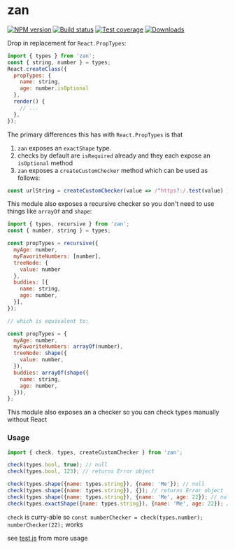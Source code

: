 zan
===

[![NPM version][npm-image]][npm-url]
[![Build status][travis-image]][travis-url]
[![Test coverage][coveralls-image]][coveralls-url]
[![Downloads][downloads-image]][downloads-url]

Drop in replacement for `React.PropTypes`:

```js
import { types } from 'zan';
const { string, number } = types;
React.createClass({
  propTypes: {
    name: string,
    age: number.isOptional
  },
  render() {
    // ...
  },
});
```

The primary differences this has with `React.PropTypes` is that

1. `zan` exposes an `exactShape` type.
2. checks by default are `isRequired` already and they each expose an `isOptional` method
3. `zan` exposes a `createCustomChecker` method which can be used as follows:

```js
const urlString = createCustomChecker(value => /^https?:/.test(value) );
```

This module also exposes a recursive checker so you don't need to use things like `arrayOf` and `shape`:

```js
import { types, recursive } from 'zan';
const { number, string } = types;

const propTypes = recursive({
  myAge: number,
  myFavoriteNumbers: [number],
  treeNode: {
    value: number
  },
  buddies: [{
    name: string,
    age: number,
  }],
});

// which is equivalent to:

const propTypes = {
  myAge: number,
  myFavoriteNumbers: arrayOf(number),
  treeNode: shape({
    value: number,
  }),
  buddies: arrayOf(shape({
    name: string,
    age: number,
  })),
};

```

This module also exposes an a checker so you can check types manually without React

### Usage

```js
import { check, types, createCustomChecker } from 'zan';

check(types.bool, true); // null
check(types.bool, 123); // returns Error object

check(types.shape({name: types.string}), {name: 'Me'}); // null
check(types.shape({name: types.string}), {}); // returns Error object
check(types.shape({name: types.string}), {name: 'Me', age: 22}); // null
check(types.exactShape({name: types.string}), {name: 'Me', age: 22}); // returns Error object
```

`check` is curry-able so `const numberChecker = check(types.number); numberChecker(22);` works

see [test.js](test.js) from more usage


[npm-image]: https://img.shields.io/npm/v/zan.svg?style=flat-square
[npm-url]: https://npmjs.org/package/zan
[travis-image]: https://img.shields.io/travis/kolodny/zan.svg?style=flat-square
[travis-url]: https://travis-ci.org/kolodny/zan
[coveralls-image]: https://img.shields.io/coveralls/kolodny/zan.svg?style=flat-square
[coveralls-url]: https://coveralls.io/r/kolodny/zan
[downloads-image]: http://img.shields.io/npm/dm/zan.svg?style=flat-square
[downloads-url]: https://npmjs.org/package/zan
